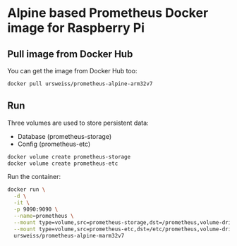 # Alpine based Prometheus Docker image for Raspberry Pi

## Pull image from Docker Hub
You can get the image from Docker Hub too:
```sh
docker pull ursweiss/prometheus-alpine-arm32v7
```

## Run
Three volumes are used to store persistent data:
* Database (prometheus-storage)
* Config (prometheus-etc)

```sh
docker volume create prometheus-storage
docker volume create prometheus-etc
```

Run the container:
```sh
docker run \
  -d \
  -it \
  -p 9090:9090 \
  --name=prometheus \
  --mount type=volume,src=prometheus-storage,dst=/prometheus,volume-driver=local \
  --mount type=volume,src=prometheus-etc,dst=/etc/prometheus,volume-driver=local,readonly \
  ursweiss/prometheus-alpine-marm32v7
```
